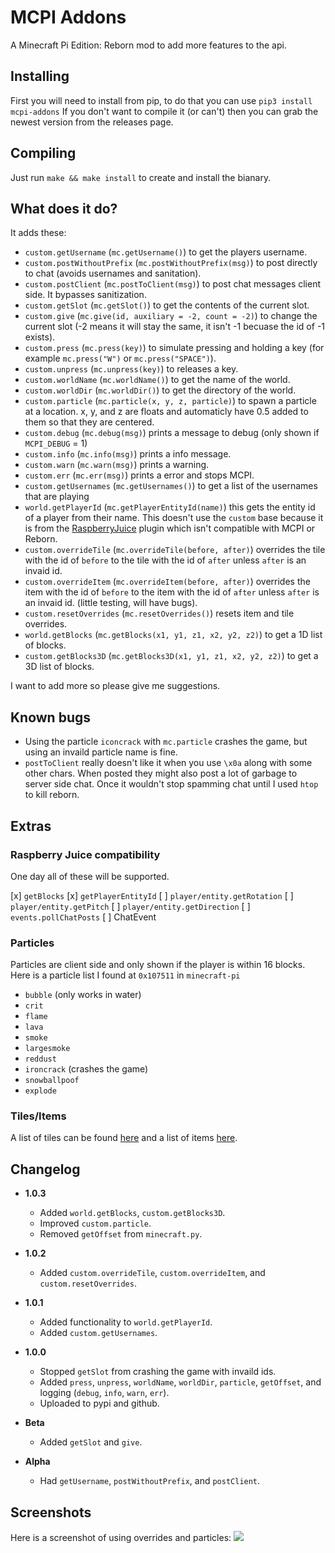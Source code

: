 # MCPI Addons

A Minecraft Pi Edition: Reborn mod to add more features to the api.

## Installing

First you will need to install from pip, to do that you can use `pip3 install mcpi-addons`
If you don't want to compile it (or can't) then you can grab the newest version from the releases page.

## Compiling

Just run `make && make install` to create and install the bianary.

## What does it do?

It adds these:

- `custom.getUsername` (`mc.getUsername()`) to get the players username.
- `custom.postWithoutPrefix` (`mc.postWithoutPrefix(msg)`) to post directly to chat (avoids usernames and sanitation).
- `custom.postClient` (`mc.postToClient(msg)`) to post chat messages client side. It bypasses sanitization.
- `custom.getSlot` (`mc.getSlot()`) to get the contents of the current slot.
- `custom.give` (`mc.give(id, auxiliary = -2, count = -2)`) to change the current slot (-2 means it will stay the same, it isn't -1 becuase the id of -1 exists).
- `custom.press` (`mc.press(key)`) to simulate pressing and holding a key (for example `mc.press("W")` or `mc.press("SPACE")`).
- `custom.unpress` (`mc.unpress(key)`) to releases a key.
- `custom.worldName` (`mc.worldName()`) to get the name of the world.
- `custom.worldDir` (`mc.worldDir()`) to get the directory of the world.
- `custom.particle` (`mc.particle(x, y, z, particle)`) to spawn a particle at a location. x, y, and z are floats and automaticly have 0.5 added to them so that they are centered.
- `custom.debug` (`mc.debug(msg)`) prints a message to debug (only shown if `MCPI_DEBUG` = 1)
- `custom.info` (`mc.info(msg)`) prints a info message.
- `custom.warn` (`mc.warn(msg)`) prints a warning.
- `custom.err` (`mc.err(msg)`) prints a error and stops MCPI.
- `custom.getUsernames` (`mc.getUsernames()`) to get a list of the usernames that are playing
- `world.getPlayerId` (`mc.getPlayerEntityId(name)`) this gets the entity id of a player from their name. This doesn't use the `custom` base because it is from the [RaspberryJuice](https://www.spigotmc.org/resources/raspberryjuice.22724/) plugin which isn't compatible with MCPI or Reborn.
- `custom.overrideTile` (`mc.overrideTile(before, after)`) overrides the tile with the id of `before` to the tile with the id of `after` unless `after` is an invaid id.
- `custom.overrideItem` (`mc.overrideItem(before, after)`) overrides the item with the id of `before` to the item with the id of `after` unless `after` is an invaid id. (little testing, will have bugs).
- `custom.resetOverrides` (`mc.resetOverrides()`) resets item and tile overrides.
- `world.getBlocks` (`mc.getBlocks(x1, y1, z1, x2, y2, z2)`) to get a 1D list of blocks.
- `custom.getBlocks3D` (`mc.getBlocks3D(x1, y1, z1, x2, y2, z2)`) to get a 3D list of blocks.

I want to add more so please give me suggestions.

## Known bugs

- Using the particle `iconcrack` with `mc.particle` crashes the game, but using an invaild particle name is fine.
- `postToClient` really doesn't like it when you use `\x0a` along with some other chars. When posted they might also post a lot of garbage to server side chat. Once it wouldn't stop spamming chat until I used `htop` to kill reborn.

## Extras

### Raspberry Juice compatibility
One day all of these will be supported.

[x] `getBlocks`
[x] `getPlayerEntityId`
[ ] `player/entity.getRotation`
[ ] `player/entity.getPitch`
[ ] `player/entity.getDirection`
[ ] `events.pollChatPosts`
[ ] ChatEvent


### Particles

Particles are client side and only shown if the player is within 16 blocks.
Here is a particle list I found at `0x107511` in `minecraft-pi`
- `bubble` (only works in water)
- `crit`
- `flame`
- `lava`
- `smoke`
- `largesmoke`
- `reddust`
- `ironcrack` (crashes the game)
- `snowballpoof`
- `explode`

### Tiles/Items

A list of tiles can be found [here](https://wiki.mcpirevival.tk/wiki/Minecraft:_Pi_Edition_Complete_Block_List) and a list of items [here](https://wiki.mcpirevival.tk/wiki/Minecraft:_Pi_Edition_Complete_Item_List).

## Changelog

- **1.0.3**
  - Added `world.getBlocks`, `custom.getBlocks3D`.
  - Improved `custom.particle`.
  - Removed `getOffset` from `minecraft.py`.

- **1.0.2**
  - Added `custom.overrideTile`, `custom.overrideItem`, and `custom.resetOverrides`.

- **1.0.1**
  - Added functionality to `world.getPlayerId`.
  - Added `custom.getUsernames`.

- **1.0.0**
  - Stopped `getSlot` from crashing the game with invaild ids.
  - Added `press`, `unpress`, `worldName`, `worldDir`, `particle`, `getOffset`, and logging (`debug`, `info`, `warn`, `err`).
  - Uploaded to pypi and github.

- **Beta**
  - Added `getSlot` and `give`.

- **Alpha**
  - Had `getUsername`, `postWithoutPrefix`, and `postClient`.

## Screenshots

Here is a screenshot of using overrides and particles:
![ ](https://i.imgur.com/I8d8I0G_d.webp?maxwidth=760&fidelity=grand)